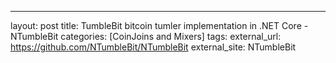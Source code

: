 ---
layout: post
title: TumbleBit bitcoin tumler implementation in .NET Core - NTumbleBit
categories: [CoinJoins and Mixers]
tags: 
external_url: https://github.com/NTumbleBit/NTumbleBit
external_site: NTumbleBit
